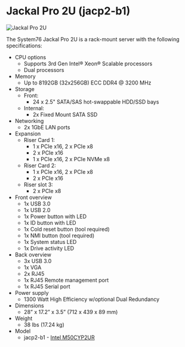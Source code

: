 # Jackal Pro 2U (jacp2-b1)

![Jackal Pro 2U](./img/jacp2-b1-frontports.webp)

The System76 Jackal Pro 2U is a rack-mount server with the following specifications:

- CPU options
  - Supports 3rd Gen Intel® Xeon® Scalable processors
  - Dual processors
- Memory
  - Up to 8192GB (32x256GB) ECC DDR4 @ 3200 MHz
- Storage
  - Front:
    - 24 x 2.5" SATA/SAS hot-swappable HDD/SSD bays
  - Internal:
    - 2x Fixed Mount SATA SSD
- Networking
  - 2x 1GbE LAN ports
- Expansion
  - Riser Card 1:
    - 1 x PCIe x16, 2 x PCIe x8
    - 2 x PCIe x16
    - 1 x PCIe x16, 2 x PCIe NVMe x8
  - Riser Card 2:
    - 1 x PCIe x16, 2 x PCIe x8
    - 2 x PCIe x16
  - Riser slot 3:
    - 2 x PCIe x8
- Front overview
  - 1x USB 3.0
  - 1x USB 2.0
  - 1x Power button with LED
  - 1x ID button with LED
  - 1x Cold reset button (tool required)
  - 1x NMI button (tool required)
  - 1x System status LED
  - 1x Drive activity LED
- Back overview
  - 3x USB 3.0
  - 1x VGA
  - 2x RJ45
  - 1x RJ45 Remote management port
  - 1x RJ45 Serial port
- Power supply
  - 1300 Watt High Efficiency w/optional Dual Redundancy
- Dimensions
  - 28” x 17.2” x 3.5”   (712 x 439 x 89 mm)
- Weight
  - 38 lbs (17.24 kg)
- Model
  - jacp2-b1 - [Intel M50CYP2UR](./jacp2-b1_manual.pdf)

